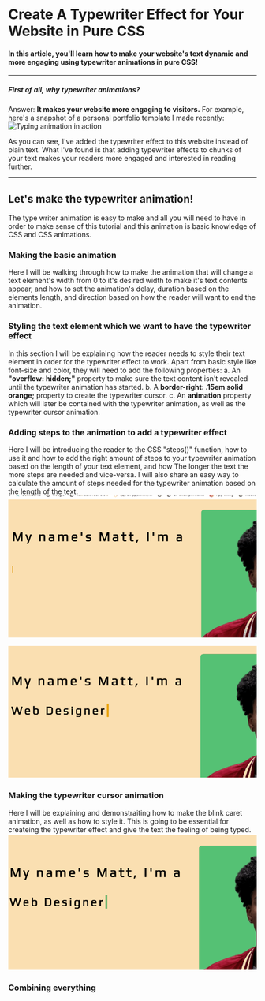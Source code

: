 # Create A Typewriter Effect for Your Website in Pure CSS

#### In this article, you'll learn how to make your website's text dynamic and more engaging using typewriter animations in pure CSS!

***********
##### First of all, why typewriter animations?

Answer: **It makes your website more engaging to visitors.**
For example, here's a snapshot of a personal portfolio template I made recently:
![Typing animation in action](https://github.com/MattNikonorov/Typing-Animation-in-CSS/blob/main/typewriter.gif)

As you can see, I've added the typewriter effect to this website instead of plain text.
What I've found is that adding typewriter effects to chunks of your text makes your readers more engaged and interested in reading further.

************

## Let's make the typewriter animation!

The type writer animation is easy to make and all you will need to have in order to make sense of this tutorial and this animation is basic knowledge of CSS and CSS animations.


### Making the basic animation
Here I will be walking through how to make the animation that will change a text element's width from 0 to it's desired width to make it's text contents appear, and how to set the animation's delay, duration based on the elements length, and direction based on how the reader will want to end the animation. 

### Styling the text element which we want to have the typewriter effect
In this section I will be explaining how the reader needs to style their text element in order for the typewriter effect to work.
Apart from basic style like font-size and color, they will need to add the following properties:
a. An **"overflow: hidden;"** property to make sure the text content isn't revealed until the typewriter animation has started.
b. A **border-right: .15em solid orange;** property to create the typewriter cursor.
c. An **animation** property which will later be contained with the typewriter animation, as well as the typewriter cursor animation.

### Adding steps to the animation to add a typewriter effect
Here I will be introducing the reader to the CSS "steps()" function, how to use it and how to add the right amount of steps to your typewriter animation based on the length of your text element, and how The longer the text the more steps are needed and vice-versa. 
I will also share an easy way to calculate the amount of steps needed for the typewriter animation based on the length of the text.
![Long text animation](https://github.com/MattNikonorov/Typing-Animation-in-CSS/blob/main/long-text.gif)

![Short text animation](https://github.com/MattNikonorov/Typing-Animation-in-CSS/blob/main/short-text.gif)


### Making the typewriter cursor animation
Here I will be explaining and demonstraiting how to make the blink caret animation, as well as how to style it.
This is going to be essential for createing the typewriter effect and give the text the feeling of being typed.
![Blink caret animation](https://github.com/MattNikonorov/Typing-Animation-in-CSS/blob/main/blink-caret.gif)

### Combining everything

